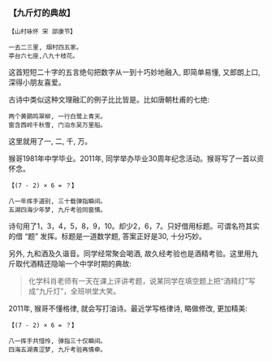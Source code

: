 ### 【九斤灯的典故】
~~~
【山村咏怀 宋 邵康节】

一去二三里, 烟村四五家。
亭台六七座,八九十枝花。
~~~

这首短短二十字的五言绝句把数字从一到十巧妙地融入, 即简单易懂, 又郎朗上口, 深得小朋友喜爱。

古诗中类似这种文理融汇的例子比比皆是。比如唐朝杜甫的七绝:

~~~
两个黄鹂鸣翠柳, 一行白鹭上青天。
窗含西岭千秋雪, 门泊东吴万里船。
~~~

这里就用了一, 二, 千, 万。

猴哥1981年中学毕业。2011年, 同学举办毕业30周年纪念活动。猴哥写了一首以资怀念。

~~~
【(7 - 2) × 6 = ？】

八一年挥手道别, 三十载弹指瞬间。
五湖四海少年梦, 九斤考验同窗情。
~~~

诗句用了1，3，4，5，8，9，10。却少2，6，7。只好借用标题。可谓名符其实的借 “题” 发挥。标题是一道数学题, 答案正好是30, 十分巧妙。

另外, 九和酒及久谐音。同学经常聚会喝酒, 故久经考验也是酒精考验。这里用九斤取代酒精还隐喻一个中学时期的典故:


> 化学科肖老师有一天在课上评讲考题，说某同学在填空题上把“酒精灯”写成“九斤灯”，全班哄堂大笑。


2011年, 猴哥不懂格律, 就会写打油诗。最近学写格律诗, 略做修改, 更加精美:
~~~
【(7 - 2) × 6 = ？】

八一挥手共惜怜, 弹指三十仅瞬间。
四海五湖青涩梦, 九斤考验再情牵。
~~~
